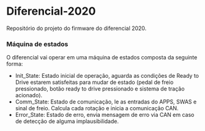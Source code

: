 # Diferencial-2020

Repositório do projeto do firmware do diferencial 2020.


### Máquina de estados
O diferencial vai operar em uma máquina de estados composta da seguinte forma:
- Init_State: Estado inicial de operação, aguarda as condições de Ready to Drive estarem satisfeitas para mudar de estado (pedal de freio pressionado, botão ready to drive pressionado e sistema de tração acionado).
- Comm_State: Estado de comunicação, le as entradas do APPS, SWAS e sinal de freio. Calcula cada rotação e inicia a comunicação CAN.
- Error_State: Estado de erro, envia mensagem de erro via CAN em caso de detecção de alguma implausibilidade.
